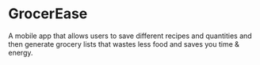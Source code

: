 # GrocerEase
A mobile app that allows users to save different recipes and quantities and then generate grocery lists that wastes less food and saves you time &amp; energy. 
